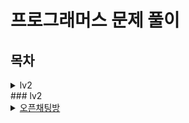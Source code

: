 # 프로그래머스 문제 풀이
## 목차
<details>
<summary> lv2 </summary>
<div markdown="1">
* [오픈채팅방](#오픈채팅방)
</div>
</details>
### lv2
<details>
<summary> <a href="https://programmers.co.kr/learn/courses/30/lessons/42888">오픈채팅방</a> </summary>
<div markdown="1">
split 과 map을 이용해 풀이했다.
* split 구현
    c++은 split 함수를 제공하지 않아 stringstream으로 split 함수를 구현했다.
    ```c++
    vector<string> split(string str) {
    vector<string>tmp;
    stringstream ss(str);
    string temp;
    while (getline(ss,temp,' ')) {
        tmp.push_back(temp);
    }
    return tmp;
}
    ```
* userid는 고정되고, 나머지 값들이 변경/추가된다는 점에서 userid를 key로 하는 map을 이용했다.
    ```c++
    map<string, pair<string, queue<string>>>temp;
        //userid,name,command stack
    ```
* 전체 코드
    enter 명령에 이미 존재하는 userid가 입력되면 change와 같은 기능을 수행한다.
```c++
#include <vector>
#include <string>
#include<queue>
#include <sstream>
#include<map>

using namespace std;

vector<string> split(string str) {
    vector<string>tmp;
    stringstream ss(str);
    string temp;
    while (getline(ss,temp,' ')) {
        tmp.push_back(temp);
    }
    return tmp;
}
vector<string> solution(vector<string> record) {
    map<string, pair<string, queue<string>>>temp;
    //userid,name,command stack
    vector<string> answer;
    int i;
    for (i = 0; i < record.size(); i++) {
        vector<string>tmp = split(record[i]);
        if (tmp[0] == "Enter") {
            if (temp.find(tmp[1]) == temp.end()) {
                queue<string>q;
                q.push(tmp[0]);
                temp.insert(make_pair(tmp[1], make_pair(tmp[2], q)));
                answer.push_back(tmp[1]);
            }
            else {
                temp[tmp[1]].second.push(tmp[0]);
                temp[tmp[1]].first = tmp[2];
                answer.push_back(tmp[1]);
            }
        }
        else if (tmp[0] == "Leave") {
            answer.push_back(tmp[1]);
            temp[tmp[1]].second.push(tmp[0]);
        }
        else if (tmp[0] == "Change") {
            temp[tmp[1]].first = tmp[2];
        }
    }
    for (i = 0; i < answer.size(); i++) {
        string command = temp[answer[i]].second.front();
        temp[answer[i]].second.pop();
        if (command == "Enter") {
            answer[i] = answer[i] + " " + temp[answer[i]].first + "님이 들어왔습니다.";
        }
        else{
            answer[i] = answer[i] + " " + temp[answer[i]].first + "님이 나갔습니다.";
        }
    }
    return answer;
}
```
</div>
</details>